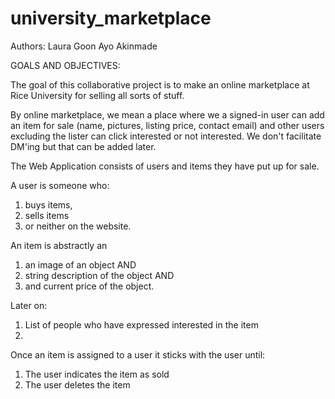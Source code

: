 # university_marketplace
Authors: Laura Goon 
         Ayo Akinmade





GOALS AND OBJECTIVES:

The goal of this collaborative project is to make an online marketplace at Rice University for selling all
sorts of stuff.

By online marketplace, we mean a place where we a signed-in user can add an item for sale (name, pictures, listing price, contact email)
 and other users excluding the lister can click interested or not interested.
 We don't facilitate DM'ing but that can be added later.

The Web Application consists of users and items they have put up for sale.

A user is someone who:
1) buys items,
2) sells items
3) or neither on the website.





An item is abstractly an
1) an image of an object AND
2) string description of the object AND
3) and current price of the object.

Later on:
1) List of people who have expressed interested in the item
2)

Once an item is assigned to a user it sticks with the user until:
1) The user indicates the item as sold
2) The user deletes the item


